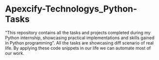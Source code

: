 # Apexcify-Technologys_Python-Tasks
"This repository contains all the tasks and projects completed during my Python internship, showcasing practical implementations and skills gained in Python programming". All the tasks are showcasing diff scenario of real life. By applying these code snippets in our life we can automate most of our work.
